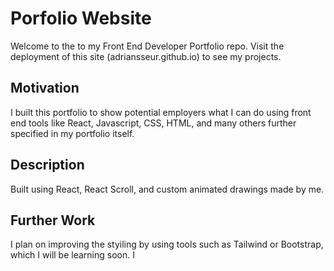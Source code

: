 # Porfolio Website

Welcome to the to my Front End Developer Portfolio repo. Visit the deployment of this site (adriansseur.github.io) to see my projects.

## Motivation

I built this portfolio to show potential employers what I can do using front end tools like React, Javascript, CSS, HTML, and many others further specified in my portfolio itself.

## Description

Built using React, React Scroll, and custom animated drawings made by me.

## Further Work

I plan on improving the styiling by using tools such as Tailwind or Bootstrap, which I will be learning soon. I 

